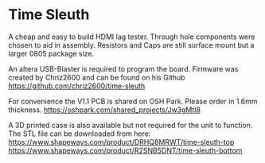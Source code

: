 # Time Sleuth

A cheap and easy to build HDMI lag tester.  Through hole components were chosen to aid in assembly.  Resistors and Caps are still surface mount but a larger 0805 package size. 

An altera USB-Blaster is required to program the board. Firmware was created by Chriz2600 and can be found on his Github https://github.com/chriz2600/time-sleuth

For convenience the V1.1 PCB is shared on OSH Park.  Please order in 1.6mm thickness.
https://oshpark.com/shared_projects/Jw3gMtl8

A 3D printed case is also available but not required for the unit to function.  The STL file can be downloaded from here:
https://www.shapeways.com/product/DRHQ8MRWT/time-sleuth-top
https://www.shapeways.com/product/R2SNB5DNT/time-sleuth-bottom
